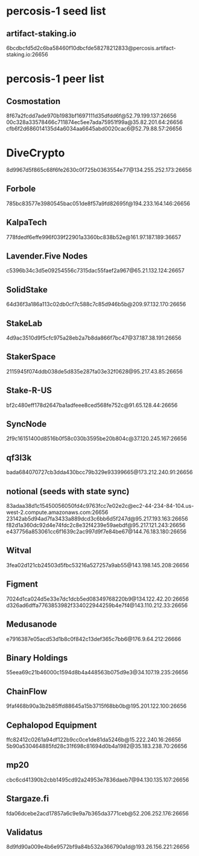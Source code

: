 # percosis-1 seed list

## artifact-staking.io

6bcdbcfd5d2c6ba58460f10dbcfde58278212833\@percosis.artifact-staking.io:26656

# percosis-1 peer list

## Cosmostation

8f67a2fcdd7ade970b1983bf1697111d35dfdd6f\@52.79.199.137:26656
00c328a33578466c711874ec5ee7ada75951f99a\@35.82.201.64:26656
cfb6f2d686014135d4a6034aa6645abd0020cac6\@52.79.88.57:26656

# DiveCrypto

8d9967d5f865c68f6fe2630c0f725b0363554e77\@134.255.252.173:26656

## Forbole

785bc83577e3980545bac051de8f57a9fd82695f\@194.233.164.146:26656

## KalpaTech

778fdedf6effe996f039f22901a3360bc838b52e\@161.97.187.189:36657

## Lavender.Five Nodes

c5396b34c3d5e09254556c7315dac55faef2a967\@65.21.132.124:26657

## SolidStake

64d36f3a186a113c02db0cf7c588c7c85d946b5b\@209.97.132.170:26656

## StakeLab

4d9ac3510d9f5cfc975a28eb2a7b8da866f7bc47\@37.187.38.191:26656

## StakerSpace

2115945f074ddb038de5d835e287fa03e32f0628\@95.217.43.85:26656

## Stake-R-US

bf2c480eff178d2647ba1adfeee8ced568fe752c\@91.65.128.44:26656

## SyncNode

2f9c16151400d8516b0f58c030b3595be20b804c\@37.120.245.167:26656

## qf3l3k

bada684070727cb3dda430bcc79b329e93399665\@173.212.240.91:26656

## notional (seeds with state sync)

83adaa38d1c15450056050fd4c9763fcc7e02e2c\@ec2-44-234-84-104.us-west-2.compute.amazonaws.com:26656
23142ab5d94ad7fa3433a889dcd3c6bb6d5f247d\@95.217.193.163:26656
f82d1a360dc92d4e74fdc2c8e32f4239e59aebdf\@95.217.121.243:26656
e437756a853061cc6f1639c2ac997d9f7e84be67\@144.76.183.180:26656

## Witval

3fea02d121cb24503d5fbc53216a527257a9ab55\@143.198.145.208:26656

## Figment

7024d1ca024d5e33e7dc1dcb5ed08349768220b9\@134.122.42.20:26656
d326ad6dffa7763853982f334022944259b4e7f4\@143.110.212.33:26656

## Medusanode

e7916387e05acd53d1b8c0f842c13def365c7bb6\@176.9.64.212:26666

## Binary Holdings

55eea69c21b46000c1594d8b4a448563b075d9e3\@34.107.19.235:26656

## ChainFlow

9faf468b90a3b2b85ffd88645a15b3715f68bb0b\@195.201.122.100:26656

## Cephalopod Equipment

ffc82412c0261a94df122b9cc0ce1de81da5246b\@15.222.240.16:26656
5b90a530464885fd28c31f698c81694d0b4a1982\@35.183.238.70:26656

## mp20

cbc6cd41390b2cbb1495cd92a24953e7836daeb7\@94.130.135.107:26656

## Stargaze.fi

fda06dcebe2acd17857a6c9e9a7b365da3771ceb\@52.206.252.176:26656

## Validatus

8d9fd90a009e4b6e9572bf9a84b532a366790a1d\@193.26.156.221:26656
